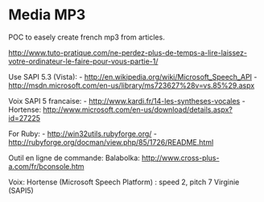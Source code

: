 Media MP3
=========

POC to easely create french mp3 from articles.

http://www.tuto-pratique.com/ne-perdez-plus-de-temps-a-lire-laissez-votre-ordinateur-le-faire-pour-vous-partie-1/

Use SAPI 5.3 (Vista): 
    - http://en.wikipedia.org/wiki/Microsoft_Speech_API
    - http://msdn.microsoft.com/en-us/library/ms723627%28v=vs.85%29.aspx
   
 Voix SAPI 5 francaise:
 	- http://www.kardi.fr/14-les-syntheses-vocales
    - Hortense: http://www.microsoft.com/en-us/download/details.aspx?id=27225
    
For Ruby:
	- http://win32utils.rubyforge.org/
	- http://rubyforge.org/docman/view.php/85/1726/README.html
	

Outil en ligne de commande:
	Balabolka: http://www.cross-plus-a.com/fr/bconsole.htm
	
Voix:
  Hortense (Microsoft Speech Platform) : speed 2, pitch 7
  Virginie (SAPI5)